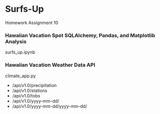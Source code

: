 # Surfs-Up
Homework Assignment 10

### Hawaiian Vacation Spot SQLAlchemy, Pandas, and Matplotlib Analysis
surfs_up.ipynb

### Hawaiian Vacation Weather Data API 
climate_app.py
* /api/v1.0/precipitation
* /api/v1.0/stations
* /api/v1.0/tobs
* /api/v1.0/yyyy-mm-dd/
* /api/v1.0/yyyy-mm-dd/yyyy-mm-dd/
